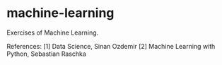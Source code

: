 # machine-learning
Exercises of Machine Learning.

References:
[1] Data Science, Sinan Ozdemir
[2] Machine Learning with Python, Sebastian Raschka
